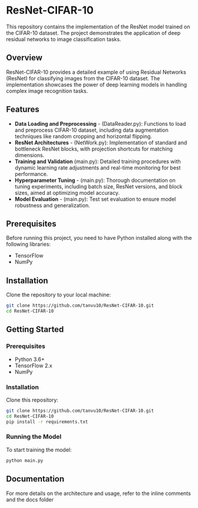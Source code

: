 # ResNet-CIFAR-10

This repository contains the implementation of the ResNet model trained on the CIFAR-10 dataset. The project demonstrates the application of deep residual networks to image classification tasks.

## Overview

ResNet-CIFAR-10 provides a detailed example of using Residual Networks (ResNet) for classifying images from the CIFAR-10 dataset. The implementation showcases the power of deep learning models in handling complex image recognition tasks.

## Features

- **Data Loading and Preprocessing** - (DataReader.py): Functions to load and preprocess CIFAR-10 dataset, including data augmentation techniques like random cropping and horizontal flipping.
- **ResNet Architectures** - (NetWork.py): Implementation of standard and bottleneck ResNet blocks, with projection shortcuts for matching dimensions.
- **Training and Validation** (main.py): Detailed training procedures with dynamic learning rate adjustments and real-time monitoring for best performance.
- **Hyperparameter Tuning** - (main.py): Thorough documentation on tuning experiments, including batch size, ResNet versions, and block sizes, aimed at optimizing model accuracy.
- **Model Evaluation** - (main.py): Test set evaluation to ensure model robustness and generalization.

## Prerequisites

Before running this project, you need to have Python installed along with the following libraries:
- TensorFlow
- NumPy

## Installation

Clone the repository to your local machine:
```bash
git clone https://github.com/tanvu10/ResNet-CIFAR-10.git
cd ResNet-CIFAR-10
```


## Getting Started

### Prerequisites

- Python 3.6+
- TensorFlow 2.x
- NumPy

### Installation

Clone this repository:
```bash
git clone https://github.com/tanvu10/ResNet-CIFAR-10.git
cd ResNet-CIFAR-10
pip install -r requirements.txt
```

### Running the Model
To start training the model:
```bash
python main.py
```

## Documentation
For more details on the architecture and usage, refer to the inline comments and the docs folder
